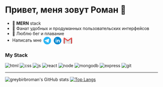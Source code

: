 # Привет, меня зовут Роман :wave:

+ :large_blue_diamond: **MERN** stack
+ :large_blue_diamond: Фанат удобных и продуманных пользовательских интерфейсов
+ :large_blue_diamond: Люблю бег и плавание
+ Написать мне <a href="https://t.me/romfedorov" target="_blank"><img align="center" src="https://github.com/greybirbroman/greybirbroman/blob/main/images/telegram.png" alt="" width="30" /></a> <a href="#" target="_blank"><img align="center" src="https://github.com/greybirbroman/greybirbroman/blob/main/images/linkedin.png" alt="" width="30" /></a> <a href="mailto:rfedorov.work@gmail.com" target="_blank"><img align="center" src="https://github.com/greybirbroman/greybirbroman/blob/main/images/gmail.png" alt="" width="30" /></a>


### My Stack
![html](https://img.shields.io/badge/html-F5F5F5?style=for-the-badge&logo=html5&logoColor=#E34F26)
![css](https://img.shields.io/badge/css-F5F5F5?style=for-the-badge&logo=css3&logoColor=0000FF) 
![js](https://img.shields.io/badge/JavaScript-F5F5F5?style=for-the-badge&logo=JavaScript&logoColor=#F7DF1E)
![react](https://img.shields.io/badge/React-F5F5F5?style=for-the-badge&logo=React&logoColor=#61DAFB)
![node](https://img.shields.io/badge/Node.js-F5F5F5?style=for-the-badge&logo=Node.js&logoColor=#339933)
![mongodb](https://img.shields.io/badge/mongodb-F5F5F5?style=for-the-badge&logo=mongodb&logoColor=#47A248)
![express](https://img.shields.io/badge/express.js-F5F5F5?style=for-the-badge&logo=&logoColor=#000000)
![git](https://img.shields.io/badge/git-F5F5F5?style=for-the-badge&logo=Git&logoColor=#F05032)
___


![greybirbroman's GitHub stats](https://github-readme-stats.vercel.app/api?username=greybirbroman&theme=swift&show_icons=true&hide=stars,contribs)
[![Top Langs](https://github-readme-stats.vercel.app/api/top-langs/?username=greybirbroman&theme=swift&layout=compact)](https://github.com/greybirbroman/github-readme-stats)





